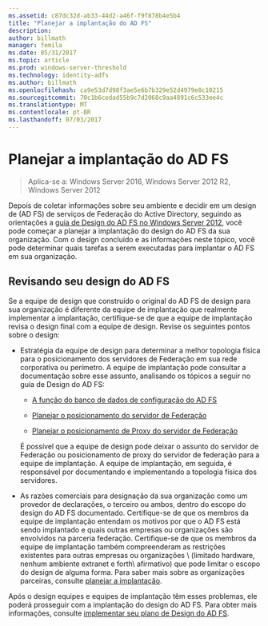 ```yaml
---
ms.assetid: c87dc32d-ab33-44d2-a46f-f9f878b4e5b4
title: "Planejar a implantação do AD FS"
description: 
author: billmath
manager: femila
ms.date: 05/31/2017
ms.topic: article
ms.prod: windows-server-threshold
ms.technology: identity-adfs
ms.author: billmath
ms.openlocfilehash: ca9e53d7d98f3ae5e6b7b329e52d4979e8c10215
ms.sourcegitcommit: 70c1b6cedad55b9c7d2068c9aa4891c6c533ee4c
ms.translationtype: MT
ms.contentlocale: pt-BR
ms.lasthandoff: 07/03/2017
---
```

# <a name="planning-to-deploy-ad-fs"></a>Planejar a implantação do AD FS

>Aplica-se a: Windows Server 2016, Windows Server 2012 R2, Windows Server 2012


Depois de coletar informações sobre seu ambiente e decidir em um design de \(AD FS\) de serviços de Federação do Active Directory, seguindo as orientações a [guia de Design do AD FS no Windows Server 2012](https://technet.microsoft.com/library/dd807036.aspx), você pode começar a planejar a implantação do design do AD FS da sua organização. Com o design concluído e as informações neste tópico, você pode determinar quais tarefas a serem executadas para implantar o AD FS em sua organização.  
  
## <a name="reviewing-your-ad-fs-design"></a>Revisando seu design do AD FS  
Se a equipe de design que construído o original do AD FS de design para sua organização é diferente da equipe de implantação que realmente implementar a implantação, certifique-se de que a equipe de implantação revisa o design final com a equipe de design. Revise os seguintes pontos sobre o design:  
  
-   Estratégia da equipe de design para determinar a melhor topologia física para o posicionamento dos servidores de Federação em sua rede corporativa ou perímetro. A equipe de implantação pode consultar a documentação sobre esse assunto, analisando os tópicos a seguir no guia de Design do AD FS:  
  
    -   [A função do banco de dados de configuração do AD FS](../../ad-fs/technical-reference/The-Role-of-the-AD-FS-Configuration-Database.md)  
  
    -   [Planejar o posicionamento do servidor de Federação](https://technet.microsoft.com/library/dd807069.aspx)  
  
    -   [Planejar o posicionamento de Proxy do servidor de Federação](https://technet.microsoft.com/library/dd807130.aspx)  
  
    É possível que a equipe de design pode deixar o assunto do servidor de Federação ou posicionamento de proxy do servidor de federação para a equipe de implantação. A equipe de implantação, em seguida, é responsável por documentando e implementando a topologia física dos servidores.  
  
-   As razões comerciais para designação da sua organização como um provedor de declarações, o terceiro ou ambos, dentro do escopo do design do AD FS documentado. Certifique-se de que os membros da equipe de implantação entendam os motivos por que o AD FS está sendo implantado e quais outras empresas ou organizações são envolvidos na parceria federação. Certifique-se de que os membros da equipe de implantação também compreenderam as restrições existentes para outras empresas ou organizações \ (limitado hardware, nenhum ambiente extranet e forth\ afirmativo) que pode limitar o escopo do design de alguma forma. Para saber mais sobre as organizações parceiras, consulte [planejar a implantação](https://technet.microsoft.com/library/dd807083.aspx).  
  
Após o design equipes e equipes de implantação têm esses problemas, ele poderá prosseguir com a implantação do design do AD FS. Para obter mais informações, consulte [implementar seu plano de Design do AD FS](Implementing-Your-AD-FS-Design-Plan.md).  
